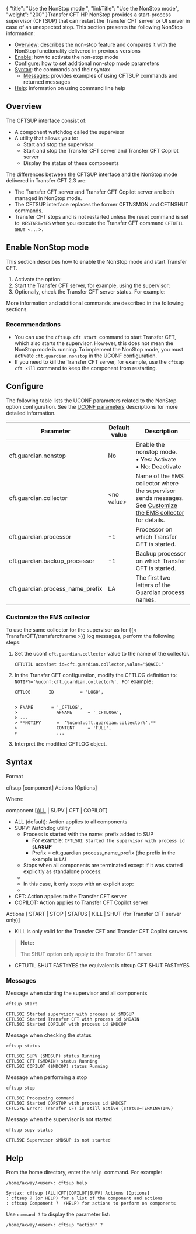 {
    "title": "Use the NonStop mode ",
    "linkTitle": "Use the NonStop mode",
    "weight": "200"
}Transfer CFT HP NonStop provides a start-process supervisor (CFTSUP) that can restart the Transfer CFT server or UI server in case of an unexpected stop. This section presents the following NonStop  information:

-   [Overview](#Overview): describes the non-stop feature and compares it with the NonStop functionality delivered in previous versions
-   [Enable](#Enable): how to activate the non-stop mode
-   [Configure](#Configur): how to set additional non-stop mode parameters
-   [Syntax](#Syntax): the commands and their syntax
    -   [Messages](#Conventi): provides examples of using CFTSUP commands and returned messages
-   [Help](#Help): information on using command line help

<span id="Overview"></span>

## Overview

The CFTSUP interface consist of:

-   A component watchdog called the supervisor
-   A utility that allows you to:
    -   Start and stop the supervisor
    -   Start and stop the Transfer CFT server and Transfer CFT Copilot server
    -   Display the status of these components

The differences between the CFTSUP interface and the NonStop mode delivered in Transfer CFT 2.3 are:

-   The Transfer CFT server and Transfer CFT Copilot server are both managed in NonStop mode.
-   The CFTSUP interface replaces the former CFTNSMON and CFTNSHUT commands.
-   Transfer CFT stops and is not restarted unless the reset command is set to` RESTART=YES` when you execute the Transfer CFT command `CFTUTIL SHUT <...`&gt;.

<span id="Enable"></span>

## Enable NonStop mode

This section describes how to enable the NonStop mode and start Transfer CFT.

1.  Activate the option:
2.  Start the Transfer CFT server, for example, using the supervisor:
3.  Optionally, check the Transfer CFT server status. For example:

More information and additional commands are described in the following sections.

### Recommendations

-   You can use the `cftsup cft start `command to start Transfer CFT, which also starts the supervisor. However, this does not mean the NonStop mode is running. To implement the NonStop mode, you must activate `cft.guardian.nonstop` in the UCONF configuration.
-   If you need to kill the Transfer CFT server, for example, use the `cftsup cft kill` command to keep the component from restarting.

<span id="Configur"></span>

## Configure

The following table lists the UCONF parameters related to the NonStop option configuration. See the <a href="../../intro_os_features/hp_ns_batch#UCONF" class="MCXref xref">UCONF parameters</a> descriptions for more detailed information.


| Parameter  | Default value  | Description  |
| --- | --- | --- |
| cft.guardian.nonstop  | No  |  Enable the nonstop mode.<br/> • Yes: Activate<br/> • No: Deactivate</li>  |
| cft.guardian.collector  | &lt;no value&gt;  | Name of the EMS collector where the supervisor sends messages. See <a href="#Customiz">Customize the EMS collector</a> for details.  |
| cft.guardian.processor  | -1  | Processor on which Transfer CFT is started.  |
| cft.guardian.backup_processor  | -1  | Backup processor on which Transfer CFT is started.  |
| cft.guardian.process_name_prefix  | LA  | The first two letters of the Guardian process names.  |


<span id="Customiz"></span>

### Customize the EMS collector

To use the same collector for the supervisor as for {{< TransferCFT/transfercftname  >}} log messages, perform the following steps:

1.  Set the uconf `cft.guardian.collector` value to the name of the collector.  
    ```
    CFTUTIL uconfset id=cft.guardian.collector,value='$QACOL'
    ```

2.  In the Transfer CFT configuration, modify the CFTLOG definition to: `NOTIFY=’%uconf:cft.guardian.collector%’. F`or example`:`  
    ```
    CFTLOG       ID          = 'LOG0',
                  

    > FNAME       = '_CFTLOG',
    >               AFNAME      = '_CFTLOGA',
    > ...
    > **NOTIFY      =  ’%uconf:cft.guardian.collector%’,**
    >               CONTENT     = 'FULL',
    >               ...

    ```

3.  Interpret the modified CFTLOG object.

<span id="Syntax"></span>

## Syntax

Format

cftsup \[component\] Actions \[Options\]

Where:

component \[<u>ALL</u> | SUPV | CFT | COPILOT\]

-   ALL (default): Action applies to all components
-   SUPV: Watchdog utility
    -   Process is started with the name: prefix added to SUP
        -   For example: `CFTL50I Started the supervisor with process id $`**LASUP**
        -   Prefix = cft.guardian.process\_name\_prefix (the prefix in the example is `LA`)
    -   Stops when all components are terminated except if it was started explicitly as standalone process:
    -   
    -   In this case, it only stops with an explicit stop:
    -   
-   CFT: Action applies to the Transfer CFT server
-   COPILOT: Action applies to Transfer CFT Copilot server

Actions \[ START | STOP | STATUS | KILL | SHUT (for Transfer CFT server only)\]

-   KILL is only valid for the Transfer CFT and Transfer CFT Copilot servers.

> **Note:**
>
> The SHUT option only apply to the Transfer CFT sever.

-   CFTUTIL SHUT FAST=YES the equivalent is cftsup CFT SHUT FAST=YES

<span id="Conventi"></span>

### Messages

Message when starting the supervisor and all components

```
cftsup start
 
CFTL50I Started supervisor with process id $MDSUP
CFTL50I Started Transfer CFT with process id $MDAIN
CFTL50I Started COPILOT with process id $MDCOP
```

Message when checking the status

```
cftsup status
 
CFTL50I SUPV ($MDSUP) status Running
CFTL50I CFT ($MDAIN) status Running
CFTL50I COPILOT ($MDCOP) status Running
```

Message when performing a stop

```
cftsup stop
 
CFTL50I Processing command
CFTL50I Started COPSTOP with process id $MDCST
CFTL57E Error: Transfer CFT is still active (status=TERMINATING)
```

Message when the supervisor is not started

```
cftsup supv status
 
CFTL59E Supervisor $MDSUP is not started
```
<span id="Help"></span>

## Help

From the home directory, enter the `help `command. For example:

```
/home/axway/<user>: cftsup help
 
Syntax: cftsup [ALL|CFT|COPILOT|SUPV] Actions [Options]
: cftsup ? (or HELP) for a list of the component and actions
: cftsup Component ?  (HELP) for actions to perform on components
```

Use `command ?` to display the parameter list:

```
/home/axway/<user>: cftsup "action" ?
```
